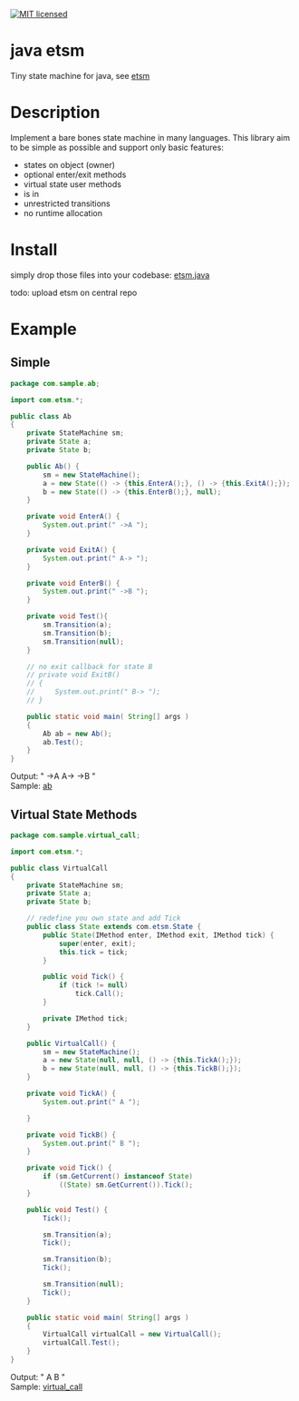 [![MIT licensed](https://img.shields.io/badge/license-MIT-blue.svg)](LICENSE)

# java etsm
Tiny state machine for java, see [etsm](https://github.com/ethiffeault/etsm)

# Description
Implement a bare bones state machine in many languages. This library aim to be simple as possible and support only basic features: 

- states on object (owner)
- optional enter/exit methods
- virtual state user methods
- is in
- unrestricted transitions
- no runtime allocation

# Install

simply drop those files into your codebase: [etsm.java](https://github.com/ethiffeault/etsm/tree/main/java/etsm/src/main/java/com/etsm)

todo: upload etsm on central repo

# Example

## Simple

```java
package com.sample.ab;

import com.etsm.*;

public class Ab 
{
    private StateMachine sm;
    private State a;
    private State b;

    public Ab() {
        sm = new StateMachine();
        a = new State(() -> {this.EnterA();}, () -> {this.ExitA();});
        b = new State(() -> {this.EnterB();}, null);
    }

    private void EnterA() {
        System.out.print(" ->A ");
    }

    private void ExitA() {
        System.out.print(" A-> ");
    }

    private void EnterB() {
        System.out.print(" ->B ");
    }

    private void Test(){
        sm.Transition(a);
        sm.Transition(b);
        sm.Transition(null);
    }

    // no exit callback for state B
    // private void ExitB()
    // {
    //     System.out.print(" B-> ");
    // }

    public static void main( String[] args )
    {
        Ab ab = new Ab();
        ab.Test();
    }
}
```

Output: " ->A  A-> ->B "\
Sample: [ab](https://github.com/ethiffeault/etsm/blob/main/java/sample/ab/src/main/java/com/sample/ab/Ab.java)

## Virtual State Methods

```java
package com.sample.virtual_call;

import com.etsm.*;

public class VirtualCall 
{
    private StateMachine sm;
    private State a;
    private State b;

    // redefine you own state and add Tick
    public class State extends com.etsm.State {
        public State(IMethod enter, IMethod exit, IMethod tick) {
            super(enter, exit);
            this.tick = tick;
        }

        public void Tick() {
            if (tick != null)
                tick.Call();
        }

        private IMethod tick;
    }

    public VirtualCall() {
        sm = new StateMachine();
        a = new State(null, null, () -> {this.TickA();});
        b = new State(null, null, () -> {this.TickB();});
    }

    private void TickA() {
        System.out.print(" A ");

    }

    private void TickB() {
        System.out.print(" B ");
    }

    private void Tick() {
        if (sm.GetCurrent() instanceof State)
            ((State) sm.GetCurrent()).Tick();
    }

    public void Test() {
        Tick();

        sm.Transition(a);
        Tick();

        sm.Transition(b);
        Tick();

        sm.Transition(null);
        Tick();
    }

    public static void main( String[] args )
    {
        VirtualCall virtualCall = new VirtualCall();
        virtualCall.Test();
    }
}
```

Output: " A   B "\
Sample: [virtual_call](https://github.com/ethiffeault/etsm/blob/main/java/sample/virtual_call/src/main/java/com/sample/ab/VirtualCall.java)
